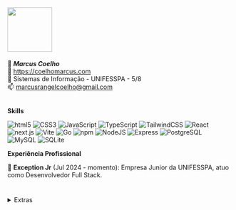 ## <img src="https://i.pinimg.com/originals/8d/1f/aa/8d1faad39233f188b8ddf7b9d5da126f.gif" width="100">

👋 **_Marcus Coelho_**<br/>
📃 https://coelhomarcus.com<br/>
🏫 Sistemas de Informação - UNIFESSPA - 5/8<br/>
📫 marcusrangelcoelho@gmail.com<br/>
<br/>

**Skills**
<p>
<img alt="html5" src="https://img.shields.io/badge/-HTML-E34F26?style=flat-square&logo=html5&logoColor=white" />
<img alt="CSS3" src="https://img.shields.io/badge/-CSS-1572B6?style=flat-square&logo=css3&logoColor=white" />
<img alt="JavaScript" src="https://img.shields.io/badge/-JavaScript-F7DF1E?style=flat-square&logo=javascript&logoColor=black" />
<img alt="TypeScript" src="https://img.shields.io/badge/-TypeScript-007ACC?style=flat-square&logo=typescript&logoColor=white" />
<img alt="TailwindCSS" src="https://img.shields.io/badge/-Tailwind-50B3D0?style=flat-square&logo=tailwindcss&logoColor=white" />
<img alt="React" src="https://img.shields.io/badge/-React-45b8d8?style=flat-square&logo=react&logoColor=white" />
<img alt="next.js" src="https://img.shields.io/badge/-Next.js-000000?style=flat-square&logo=next.js&logoColor=white" />
<img alt="Vite" src="https://img.shields.io/badge/-Vite-81A3F9?style=flat-square&logo=vite&logoColor=white" />
<img alt="Go" src="https://img.shields.io/badge/-Go-00ADD8?style=flat-square&logo=go&logoColor=white" />
<img alt="npm" src="https://img.shields.io/badge/-NPM-CB3837?style=flat-square&logo=npm&logoColor=white" />
<img alt="NodeJS" src="https://img.shields.io/badge/-NodeJS-43853d?style=flat-square&logo=Node.js&logoColor=white" />
<img alt="Express" src="https://img.shields.io/badge/-Express-13aa52?style=flat-square&logo=express&logoColor=white" />
<img alt="PostgreSQL" src="https://img.shields.io/badge/-PostgreSQL-336791?style=flat-square&logo=postgresql&logoColor=white" />
<img alt="MySQL" src="https://img.shields.io/badge/-MySQL-4479A1?style=flat-square&logo=mysql&logoColor=white" />
<img alt="SQLite" src="https://img.shields.io/badge/-SQLite-003B57?style=flat-square&logo=sqlite&logoColor=white" />
</p>

**Experiência Profissional**

🦎 **Exception Jr** (Jul 2024 - momento): Empresa Junior da UNIFESSPA, atuo como Desenvolvedor Full Stack.<br/>

#

<details>
<summary>Extras</summary>

📃 Veja meu blog: <a href="https://coelhomarcus.com/blog" target="_blank">coelhomarcus.com/blog</a> 

💭 <a href="https://cafuntalk.com" target="_blank">CafunTalk</a> - Chat Simples. Rápido. Sem histórico. 

🖼️ <a href="https://marketplace.visualstudio.com/items?itemName=coelhomarcus.bakaneo" target="_blank">BakaNeo</a> - Melhor Tema do VSCODE de todos os tempos 


**Meu Ambiente**
<p>
<img alt="macOS" src="https://img.shields.io/badge/-macOS-333?style=flat-square&logo=apple&logoColor=white" />
<img alt="vscode" src="https://img.shields.io/badge/Visual%20Studio%20Code-007ACC?style=flat-square&logo=visual-studio-code&logoColor=white" />
<img alt="Insomnia" src="https://img.shields.io/badge/-Insomnia-4000BF?style=flat-square&logo=insomnia&logoColor=white" />
<img alt="Raycast" src="https://img.shields.io/badge/-Raycast-FF6363?style=flat-square&logo=raycast&logoColor=white" />
<img alt="Todoist" src="https://img.shields.io/badge/-Todoist-E44332?style=flat-square&logo=todoist&logoColor=white" />
<img alt="Notion" src="https://img.shields.io/badge/-Notion-000000?style=flat-square&logo=notion&logoColor=white" />
<img alt="FileZilla" src="https://img.shields.io/badge/-FileZilla-BF0000?style=flat-square&logo=filezilla&logoColor=white" />
<img alt="Vercel" src="https://img.shields.io/badge/-Vercel-000000?style=flat-square&logo=vercel&logoColor=white" />
<img alt="Figma" src="https://img.shields.io/badge/-Figma-F24E1E?style=flat-square&logo=figma&logoColor=white" />
</p>

</details>

#
